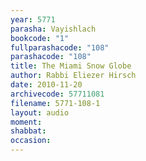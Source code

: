 ```yaml
---
year: 5771
parasha: Vayishlach
bookcode: "1"
fullparashacode: "108"
parashacode: "108"
title: The Miami Snow Globe
author: Rabbi Eliezer Hirsch
date: 2010-11-20
archivecode: 57711081
filename: 5771-108-1
layout: audio
moment: 
shabbat: 
occasion: 
---
```

